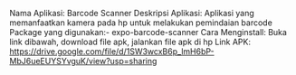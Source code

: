 Nama Aplikasi: Barcode Scanner
Deskripsi Aplikasi: Aplikasi yang memanfaatkan kamera pada hp untuk melakukan pemindaian barcode
Package yang digunakan:- expo-barcode-scanner
Cara Menginstall: Buka link dibawah, download file apk, jalankan file apk di hp
Link APK: https://drive.google.com/file/d/1SW3wcxB6p_lmH6bP-MbJ6ueEUYSYvguK/view?usp=sharing
